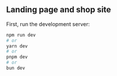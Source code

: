 
## Landing page and shop site

First, run the development server:

```bash
npm run dev
# or
yarn dev
# or
pnpm dev
# or
bun dev
```
